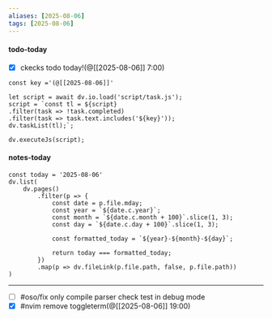 ```yaml
---
aliases: [2025-08-06]
tags: [2025-08-06]
---
```


#### todo-today

- [x] ckecks todo today!(@[[2025-08-06]] 7:00)

```dataviewjs
const key ='(@[[2025-08-06]]'

let script = await dv.io.load('script/task.js');
script = `const tl = ${script}
.filter(task => !task.completed)
.filter(task => task.text.includes('${key}'));
dv.taskList(tl);`;

dv.executeJs(script);
```

#### notes-today

```dataviewjs
const today = '2025-08-06'
dv.list(
	dv.pages()
		.filter(p => {
			const date = p.file.mday;
			const year = `${date.c.year}`;
			const month = `${date.c.month + 100}`.slice(1, 3);
			const day = `${date.c.day + 100}`.slice(1, 3);

			const formatted_today = `${year}-${month}-${day}`;

			return today === formatted_today;
		})
		.map(p => dv.fileLink(p.file.path, false, p.file.path))
)
```

---

- [ ] #oso/fix only compile parser check test in debug mode
- [x] #nvim remove toggleterm(@[[2025-08-06]] 19:00)